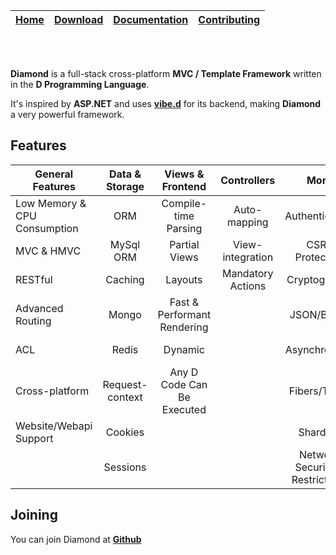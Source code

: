 |[Home](https://diamondmvc.github.io/Diamond/)|[Download](https://diamondmvc.github.io/Diamond/download)|[Documentation](https://diamondmvc.github.io/Diamond/docs)|[Contributing](https://diamondmvc.github.io/Diamond/contrbuting)
|---|---|---|---|

<br>
<br>

**Diamond** is a full-stack cross-platform  **MVC / Template Framework** written in the **D Programming Language**.

It's inspired by **ASP.NET** and uses **[vibe.d](http://vibed.org/)** for its backend, making **Diamond** a very powerful framework.

## Features

|General Features|Data & Storage|Views & Frontend|Controllers|More|Upcoming|
|---|:---:|:---:|:---:|:---:|---:|
| Low Memory & CPU Consumption | ORM | Compile-time Parsing | Auto-mapping | Authentication | Transactions |
| MVC & HMVC | MySql ORM | Partial Views | View-integration | CSRF Protection | Unittesting |
| RESTful | Caching | Layouts | Mandatory Actions | Cryptography | Logging |
| Advanced Routing | Mongo | Fast & Performant Rendering |  | JSON/BSON | Flash-messages |
| ACL | Redis | Dynamic |  | Asynchronous | Version-control |
| Cross-platform | Request-context | Any D Code Can Be Executed |  | Fibers/Tasks | Localization |
| Website/Webapi Support | Cookies |  |  | Sharding |  |
|  | Sessions |  |  | Network Security & Restrictions |  |

## Joining

You can join Diamond at **[Github](https://github.com/DiamondMVC/Diamond/)**
